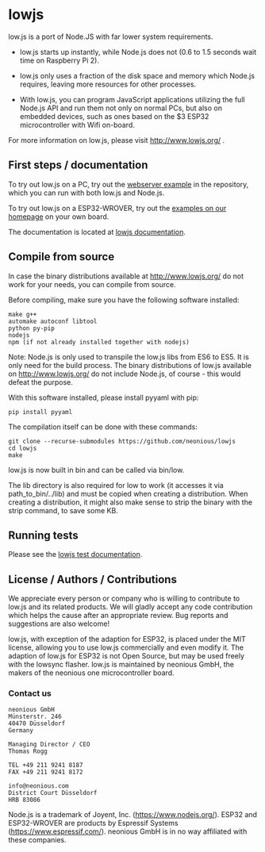 # lowjs

low.js is a port of Node.JS with far lower system requirements.

+ low.js starts up instantly, while Node.js does not (0.6 to 1.5 seconds wait time on Raspberry Pi 2).

+ low.js only uses a fraction of the disk space and memory which Node.js requires, leaving more resources for other processes.

+ With low.js, you can program JavaScript applications utilizing the full Node.js API and run them not only on normal PCs, but also on embedded devices, such as ones based on the $3 ESP32 microcontroller with Wifi on-board.

For more information on low.js, please visit http://www.lowjs.org/ .


## First steps / documentation

To try out low.js on a PC, try out the [webserver example](https://github.com/neonious/lowjs/tree/master/examples/webserver) in the repository, which you can run with both low.js and Node.js.

To try out low.js on a ESP32-WROVER, try out the [examples on our homepage](https://www.lowjs.org/examples/getting-started.html) on your own board.

The documentation is located at [lowjs documentation](https://www.neonious.com/Documentation/lowjs).


## Compile from source

In case the binary distributions available at http://www.lowjs.org/ do not work for your needs,  you can compile from source.

Before compiling, make sure you have the following software installed:

    make g++
    automake autoconf libtool
    python py-pip
    nodejs
    npm (if not already installed together with nodejs)

Note: Node.js is only used to transpile the low.js libs from ES6 to ES5. It is only need for the build process. The binary distributions of low.js available on http://www.lowjs.org/ do not include Node.js, of course - this would defeat the purpose.

With this software installed, please install pyyaml with pip:

    pip install pyyaml

The compilation itself can be done with these commands:

    git clone --recurse-submodules https://github.com/neonious/lowjs
    cd lowjs
    make

low.js is now built in bin and can be called via bin/low.

The lib directory is also required for low to work (it accesses it via path_to_bin/../lib) and must be copied when creating a distribution. When creating a distribution, it might also make sense to strip the binary with the strip command, to save some KB.


## Running tests

Please see the [lowjs test documentation](https://github.com/neonious/lowjs/blob/master/test/README.md).


## License / Authors / Contributions

We appreciate every person or company who is willing to contribute to low.js and its related products. We will gladly accept any code contribution which helps the cause after an appropriate review. Bug reports and suggestions are also welcome!

low.js, with exception of the adaption for ESP32, is placed under the MIT license, allowing you to use low.js commercially and even modify it. The adaption of low.js for ESP32 is not Open Source, but may be used freely with the lowsync flasher. low.js is maintained by neonious GmbH, the makers of the neonious one microcontroller board.


### Contact us

    neonious GmbH
    Münsterstr. 246
    40470 Düsseldorf
    Germany
    
    Managing Director / CEO
    Thomas Rogg
    
    TEL +49 211 9241 8187
    FAX +49 211 9241 8172
    
    info@neonious.com
    District Court Düsseldorf
    HRB 83086

Node.js is a trademark of Joyent, Inc. (https://www.nodejs.org/). ESP32 and ESP32-WROVER are products by Espressif Systems (https://www.espressif.com/). neonious GmbH is in no way affiliated with these companies.
